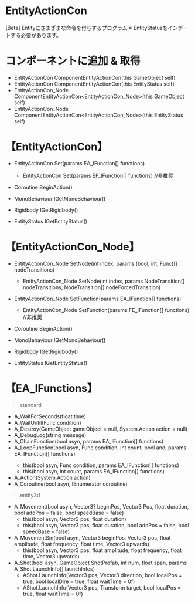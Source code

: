 # EntityActionCon
[Beta] Entityにさまざまな命令を付与するプログラム
※ EntityStatusをインポートする必要があります。


# コンポーネントに追加 & 取得
* EntityActionCon ComponentEntityActionCon(this GameObject self)
* EntityActionCon ComponentEntityActionCon(this EntityStatus self)
* EntityActionCon_Node ComponentEntityActionCon<EntityActionCon_Node>(this GameObject self)
* EntityActionCon_Node ComponentEntityActionCon<EntityActionCon_Node>(this EntityStatus self)

# 【EntityActionCon】
* EntityActionCon Set(params EA_IFunction[] functions)
  - EntityActionCon Set(params EF_IFunction[] functions) //非推奨
* Coroutine BeginAction()

* MonoBehaviour IGetMonoBehaviour()
* Rigidbody IGetRigidbody()
* EntityStatus IGetEntityStatus()

# 【EntityActionCon_Node】
* EntityActionCon_Node SetNode(int index, params (bool, int, Func<bool>)[] nodeTransitions)
  - EntityActionCon_Node SetNode(int index, params NodeTransition[] nodeTransitions, NodeTransition[] nodeForcedTransition)
* EntityActionCon_Node SetFunction(params EA_IFunction[] functions)
  - EntityActionCon_Node SetFunction(params FE_IFunction[] functions) //非推奨
* Coroutine BeginAction()
  
* MonoBehaviour IGetMonoBehaviour()
* Rigidbody IGetRigidbody()
* EntityStatus IGetEntityStatus()
  
# 【EA_IFunctions】
> standard
* A_WaitForSeconds(float time)
* A_WaitUntil(Func<bool> condition)
* A_Destroy(GameObject gameObject = null, System.Action action = null)
* A_DebugLog(string message)
* A_ChainFunction(bool asyn, params EA_IFunction[] functions)
* A_LoopFunction(bool asyn, Func<bool> condition, int count, bool and, params EA_IFunction[] functions)
  - this(bool asyn, Func<bool> condition, params EA_IFunction[] functions)
  - this(bool asyn, int count, params EA_IFunction[] functions)
* A_Action(System.Action action)
* A_Coroutine(bool asyn, IEnumerator coroutine)
> entity3d
* A_Movement(bool asyn, Vector3? beginPos, Vector3 Pos, float duration, bool addPos = false, bool speedBase = false)
  - this(bool asyn, Vector3 pos, float duration)
  - this(bool asyn, Vector3 pos, float duration, bool addPos = false, bool speedBase = false)
* A_MovementSin(bool asyn, Vector3 beginPos, Vector3 pos, float amplitude, float frequency, float time, Vector3 upwards)
  - this(bool asyn, Vector3 pos, float amplitude, float frequency, float time, Vector3 upwards)
* A_Shot(bool asyn, GameObject ShotPrefab, int num, float span, params A_Shot.LaunchInfo[] launchInfos)
  - AShot.LaunchInfo(Vector3 pos, Vector3 direction, bool localPos = true, bool localDire = true, float waitTime = 0f)
  - AShot.LaunchInfo(Vector3 pos, Transform target, bool localPos = true, float waitTime = 0f)
